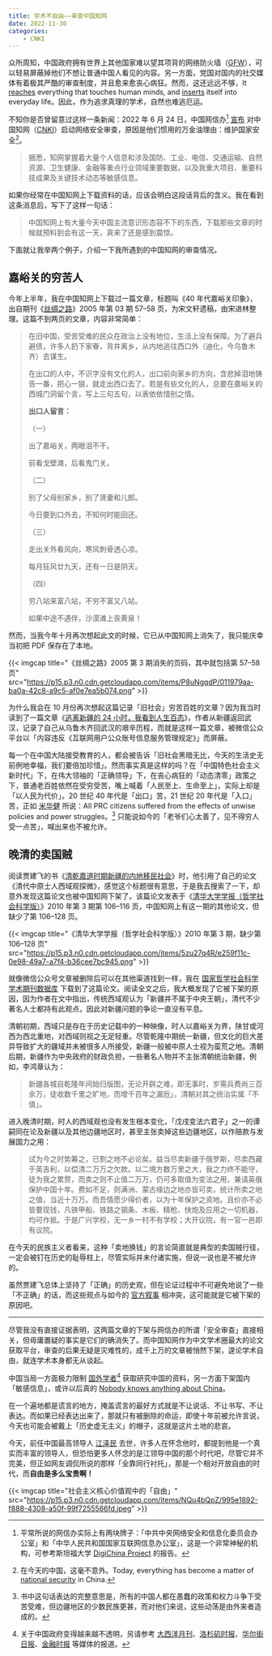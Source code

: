 ```yaml
---
title: 学术不自由——审查中国知网
date: 2022-11-30
categories:
    - CNKI
---
```



众所周知，中国政府拥有世界上其他国家难以望其项背的网络防火墙（[GFW](https://zh.wikipedia.org/zh-cn/防火长城)），可以轻易屏蔽掉他们不想让普通中国人看见的内容。另一方面，党国对国内的社交媒体有着极其严酷的审查制度，并且愈来愈丧心病狂。然而，这还远远不够，It [reaches](https://www.nytimes.com/2022/03/18/business/chinas-russia-information.html) everything that touches human minds, and [inserts](https://www.wsj.com/articles/chinas-communist-party-quietly-inserts-itself-into-everyday-life-11643644801) itself into everyday life。因此，作为追求真理的学术，自然也难逃厄运。

不知你是否曾留意过这样一条新闻：2022 年 6 月 24 日，中国网信办[^D8F] [宣布](http://www.cac.gov.cn/2022-06/24/c_1657686783575480.htm) 对中国知网（[CNKI](https://www.cnki.net)）启动网络安全审查，原因是他们惯用的万金油理由：维护国家安全[^5A5]。

[^5A5]: 在今天的中国，这毫不意外。Today, everything has become a matter of [national security](https://pca.st/1bx2y097) in China.

[^D8F]: 平常所说的网信办实际上有两块牌子：「中共中央网络安全和信息化委员会办公室」和「中华人民共和国国家互联网信息办公室」，这是一个非常神秘的机构，可参考斯坦福大学 [DigiChina Project](https://digichina.stanford.edu/work/behind-the-facade-of-chinas-cyber-super-regulator/) 的报告。

> 据悉，知网掌握着大量个人信息和涉及国防、工业、电信、交通运输、自然资源、卫生健康、金融等重点行业领域重要数据，以及我重大项目、重要科技成果及关键技术动态等敏感信息。

如果你经常在中国知网上下载资料的话，应该会明白这段话背后的含义。我在看到这条消息后，写下了这样一句话：

> 中国知网上有大量今天中国主流意识形态容不下的东西，下载那些文章的时候就预料到会有这一天，真来了还是感到震惊。

下面就让我举两个例子，介绍一下我所遇到的中国知网的审查情况。

## 嘉峪关的穷苦人

今年上半年，我在中国知网上下载过一篇文章，标题叫《40 年代嘉峪关印象》，出自期刊《[丝绸之路](https://navi.cnki.net/knavi/journals/SCZL/detail)》2005 年第 03 期 57–58 页，为宋文轩遗稿，由宋进林整理。这篇不到两页的文章，内容非常简单：

> 在旧中国，受苦受难的民众在政治上没有地位，生活上没有保障。为了避兵避债，许多人扔下家眷，背井离乡，从内地逃往西口外（迪化，今乌鲁木齐）去谋生。
> 
> 在出口的人中，不识字没有文化的人，出口前向家乡的方向，含悲掉泪地铸告一番，把心一狠，就走出西口去了。若是有些文化的人，总要在嘉峪关的西城门洞留个言，写上三句五句，以表依依惜别之情。
> 
> **出口人留言：**
> 
> （一）
> 
> 出了嘉峪关，两眼泪不干。
> 
> 前看戈壁滩，后看鬼门关。
> 
> （二）
> 
> 别了父母别家乡，别了贤妻和儿郎。
> 
> 今日要到口外去，不知何时能回还。
> 
> （三）
> 
> 走出关外看风向，寒风刺骨透心凉。
> 
> 每月狂风廿九天，还有一日是阴天。
> 
> （四）
> 
> 穷八站来富八站，不穷不富又八站。
> 
> 如果中途不遇伴，沙漠滩上丧黄泉！

然而，当我今年十月再次想起此文的时候，它已从中国知网上消失了，我只能庆幸当初把 PDF 保存在了本地。

{{< imgcap title="《丝绸之路》2005 第 3 期消失的页码，其中就包括第 57–58 页" src="https://p15.p3.n0.cdn.getcloudapp.com/items/P8uNgqdP/011979aa-ba0a-42c8-a9c5-af0e7ea5b074.png" >}}

为什么我会在 10 月份再次想起这篇记录「旧社会」穷苦百姓的文章？因为我当时读到了一篇文章《[逃离新疆的 24 小时，我看到人生百态](https://archive.ph/J2Gb3)》，作者从新疆返回武汉，记录了自己从乌鲁木齐回武汉的艰辛历程，而就是这样一篇文章，被微信公众平台以「内容违反《互联网用户公众账号信息服务管理规定》」而屏蔽。

每一个在中国大陆接受教育的人，都会被告诉「旧社会黑暗无比，今天的生活史无前例地幸福，我们要倍加珍惜」。然而事实真是这样的吗？在「中国特色社会主义新时代」下，在伟大领袖的「正确领导」下，在丧心病狂的「动态清零」政策之下，普通老百姓依然在受穷受苦，嘴上喊着「人民至上、生命至上」，实际上却是「以人民为代价」。20 世纪 40 年代是「出口」苦，21 世纪 20 年代是「入口」苦，正如 [米华健](https://cup.columbia.edu/book/eurasian-crossroads/9780231204552) 所说：All PRC citizens suffered from the effects of unwise policies and power struggles。[^785] 只能说如今的「老爷们心太善了，见不得穷人受一点苦」，喊出来也不被允许。

[^785]: 书中这句话表达的完整意思是，所有的中国人都在愚蠢的政策和权力斗争下受苦受难，但边疆地区的少数民族更甚，而对他们来说，这些动荡是由外来者造成的。

## 晚清的卖国贼

阅读贾建飞的书《[清乾嘉道时期新疆的内地移民社会](https://book.douban.com/subject/10745947/)》时，他引用了自己的论文《清代中原士人西域观探微》，感觉这个标题很有意思，于是我去搜索了一下，却意外发现这篇论文也被中国知网下架了。该篇论文发表于《[清华大学学报（哲学社会科学版）](https://navi.cnki.net/knavi/journals/QHDZ/detail)》2010 年第 3 期第 106–116 页，中国知网上有这一期的其他论文，但缺少了第 106–128 页。

{{< imgcap title="《清华大学学报（哲学社会科学版）》2010 年第 3 期，缺少第 106–128 页" src="https://p15.p3.n0.cdn.getcloudapp.com/items/5zu27q4R/e259f11c-0e98-49a7-a7f4-b36cee7bc945.png" >}}

就像微信公众号文章被删除后可以在其他渠道找到一样，我在 [国家哲学社会科学学术期刊数据库](https://www.nssd.cn) 下载到了这篇论文。阅读全文之后，我大概发现了它被下架的原因，因为作者在文中指出，传统西域观认为「新疆并不属于中央王朝」，清代不少著名人士都持有此观点，因此对新疆问题的争论一直没有平息。

清朝初期，西域只是存在于历史记载中的一种映像，时人以嘉峪关为界，陕甘或河西为西北重地，对西域则视之无足轻重。尽管乾隆中期统一新疆，但文化的巨大差异导致扩大的疆域并未被很多人所接受，新疆一般被中原人士视为蛮荒之地。清朝后期，新疆作为中央政府的财政负担，一些著名人物并不主张清朝统治新疆，例如，李鸿章认为：

> 新疆各城自乾隆年间始归版图，无论开辟之难，即无事时，岁需兵费尚三百余万，徒收数千里之旷地，而增千百年之漏卮」，清朝对其之统治实属「不值」。

进入晚清时期，时人的西域观也没有发生根本变化，「戊戌变法六君子」之一的谭嗣同在论及新疆以及其他边疆地区时，甚至主张卖掉这些边疆地区，以作赔款与发展国力之用：

> 试为今之时势筹之，已割之地不必论矣。益当尽卖新疆于俄罗斯，尽卖西藏于英吉利，以偿清二万万之欠款。以二境方数万里之大，我之力终不能守，徒为我之累赘，而卖之则不止值二万万，仍可多取值为变法之用，兼请英俄保护中国十年。费如不足，则满洲、蒙古缘边之地亦皆可卖，统计所卖之地之值，当近十万万。而吾情愿少得价者，以为十年保护之资地。且价亦不必皆要现钱，凡铁甲船、铁路之钢条、木板、精枪、快炮及应用之一切机器，均可作抵。于是广兴学校，无一乡一村不有学校；大开议院，有一官一邑即有议院。

在今天的民族主义者看来，这种「卖地换钱」的言论简直就是典型的卖国贼行径，一定会被钉在历史的耻辱柱上，尽管实际并未付诸实施，但说一说也是不被允许的。

虽然贾建飞总体上坚持了「正确」的历史观，但在论证过程中不可避免地说了一些「不正确」的话，而这些观点与如今的 [官方叙事](http://www.xinjiang.gov.cn/xinjiang/lsyg/201912/186b405ef42a444d8ff269cc88b94eb8.shtml) 相冲突，这可能就是它被下架的原因吧。

---

尽管我没有直接证据表明，这两篇文章的下架与网信办的所谓「安全审查」直接相关，但毋庸置疑的事实是它们的确消失了。而中国知网作为中文学术圈最大的论文获取平台，审查的后果无疑是灾难性的，成千上万的文章被悄然下架，遑论学术自由，就连学术本身都无从谈起。

中国当局一方面极力限制 [国外学者](https://www.thewirechina.com/2022/01/16/open-source)[^26B] 获取研究中国的资料，另一方面下架国内「敏感信息」，或许以后真的 [Nobody knows anything about China](https://foreignpolicy.com/2018/03/21/nobody-knows-anything-about-china)。

[^26B]: 关于中国政府变得越来越不透明，另请参考 [大西洋月刊](https://www.theatlantic.com/international/archive/2022/08/china-xi-jinping-biography-opacity/671195/)、[洛杉矶时报](https://www.latimes.com/world-nation/story/2022-06-23/china-great-firewall-foreign-domestic-virtual-censorship)、[华尔街日报](https://www.wsj.com/articles/china-data-security-law-ships-ports-court-cases-universities-11638803230)、[金融时报](https://www.ft.com/content/43bea201-ff6c-4d94-8506-e58ff787802c) 等媒体的报道。

在一个遍地都是谎言的地方，掩盖谎言的最好方式就是不让说话、不让书写、不让表达。而如果已经表达出来了，那就只有被删除的命运，即使十年前被允许言说，今天也可能会被戴上「历史虚无主义」的帽子，这就是这片土地的悲哀。

今天，前任中国最高领导人 [江泽民](http://www.gov.cn/xinwen/2022-11/30/content_5729659.htm) 去世，许多人在怀念他时，都提到他是一个真实而丰富的领导人，但恐怕更多人怀念的是江领导中国的那个时代吧，尽管它并不完美，但正如网友调侃所说的那样「全靠同行衬托」，那是一个相对开放自由的时代，而**自由是多么宝贵啊！**

{{< imgcap title="社会主义核心价值观中的「自由」" src="https://p15.p3.n0.cdn.getcloudapp.com/items/NQu4bQpZ/995e1892-f888-4308-a50f-99f7255566fd.jpeg" >}}




